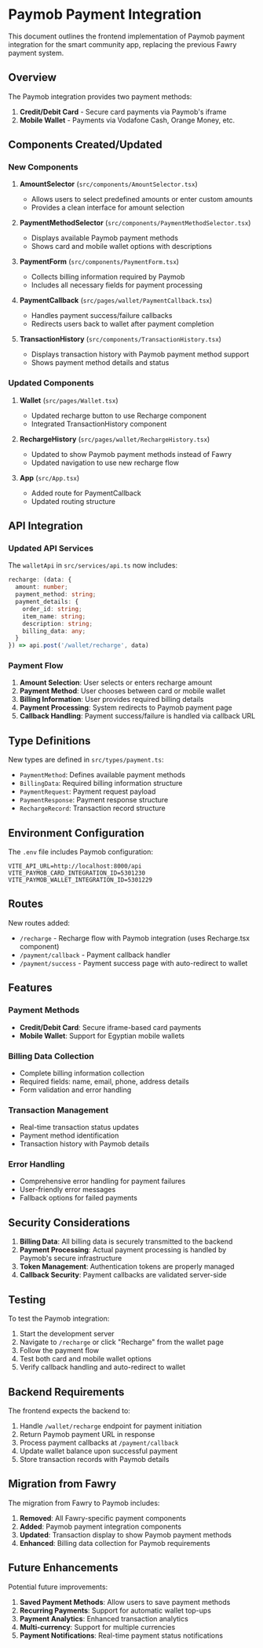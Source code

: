 # Paymob Payment Integration

This document outlines the frontend implementation of Paymob payment integration for the smart community app, replacing the previous Fawry payment system.

## Overview

The Paymob integration provides two payment methods:
1. **Credit/Debit Card** - Secure card payments via Paymob's iframe
2. **Mobile Wallet** - Payments via Vodafone Cash, Orange Money, etc.

## Components Created/Updated

### New Components

1. **AmountSelector** (`src/components/AmountSelector.tsx`)
   - Allows users to select predefined amounts or enter custom amounts
   - Provides a clean interface for amount selection

2. **PaymentMethodSelector** (`src/components/PaymentMethodSelector.tsx`)
   - Displays available Paymob payment methods
   - Shows card and mobile wallet options with descriptions

3. **PaymentForm** (`src/components/PaymentForm.tsx`)
   - Collects billing information required by Paymob
   - Includes all necessary fields for payment processing

4. **PaymentCallback** (`src/pages/wallet/PaymentCallback.tsx`)
   - Handles payment success/failure callbacks
   - Redirects users back to wallet after payment completion

5. **TransactionHistory** (`src/components/TransactionHistory.tsx`)
   - Displays transaction history with Paymob payment method support
   - Shows payment method details and status

### Updated Components

1. **Wallet** (`src/pages/Wallet.tsx`)
   - Updated recharge button to use Recharge component
   - Integrated TransactionHistory component

2. **RechargeHistory** (`src/pages/wallet/RechargeHistory.tsx`)
   - Updated to show Paymob payment methods instead of Fawry
   - Updated navigation to use new recharge flow

3. **App** (`src/App.tsx`)
   - Added route for PaymentCallback
   - Updated routing structure

## API Integration

### Updated API Services

The `walletApi` in `src/services/api.ts` now includes:

```typescript
recharge: (data: { 
  amount: number; 
  payment_method: string; 
  payment_details: {
    order_id: string;
    item_name: string;
    description: string;
    billing_data: any;
  }
}) => api.post('/wallet/recharge', data)
```

### Payment Flow

1. **Amount Selection**: User selects or enters recharge amount
2. **Payment Method**: User chooses between card or mobile wallet
3. **Billing Information**: User provides required billing details
4. **Payment Processing**: System redirects to Paymob payment page
5. **Callback Handling**: Payment success/failure is handled via callback URL

## Type Definitions

New types are defined in `src/types/payment.ts`:

- `PaymentMethod`: Defines available payment methods
- `BillingData`: Required billing information structure
- `PaymentRequest`: Payment request payload
- `PaymentResponse`: Payment response structure
- `RechargeRecord`: Transaction record structure

## Environment Configuration

The `.env` file includes Paymob configuration:

```env
VITE_API_URL=http://localhost:8000/api
VITE_PAYMOB_CARD_INTEGRATION_ID=5301230
VITE_PAYMOB_WALLET_INTEGRATION_ID=5301229
```

## Routes

New routes added:

- `/recharge` - Recharge flow with Paymob integration (uses Recharge.tsx component)
- `/payment/callback` - Payment callback handler
- `/payment/success` - Payment success page with auto-redirect to wallet

## Features

### Payment Methods
- **Credit/Debit Card**: Secure iframe-based card payments
- **Mobile Wallet**: Support for Egyptian mobile wallets

### Billing Data Collection
- Complete billing information collection
- Required fields: name, email, phone, address details
- Form validation and error handling

### Transaction Management
- Real-time transaction status updates
- Payment method identification
- Transaction history with Paymob details

### Error Handling
- Comprehensive error handling for payment failures
- User-friendly error messages
- Fallback options for failed payments

## Security Considerations

1. **Billing Data**: All billing data is securely transmitted to the backend
2. **Payment Processing**: Actual payment processing is handled by Paymob's secure infrastructure
3. **Token Management**: Authentication tokens are properly managed
4. **Callback Security**: Payment callbacks are validated server-side

## Testing

To test the Paymob integration:

1. Start the development server
2. Navigate to `/recharge` or click "Recharge" from the wallet page
3. Follow the payment flow
4. Test both card and mobile wallet options
5. Verify callback handling and auto-redirect to wallet

## Backend Requirements

The frontend expects the backend to:

1. Handle `/wallet/recharge` endpoint for payment initiation
2. Return Paymob payment URL in response
3. Process payment callbacks at `/payment/callback`
4. Update wallet balance upon successful payment
5. Store transaction records with Paymob details

## Migration from Fawry

The migration from Fawry to Paymob includes:

1. **Removed**: All Fawry-specific payment components
2. **Added**: Paymob payment integration components
3. **Updated**: Transaction display to show Paymob payment methods
4. **Enhanced**: Billing data collection for Paymob requirements

## Future Enhancements

Potential future improvements:

1. **Saved Payment Methods**: Allow users to save payment methods
2. **Recurring Payments**: Support for automatic wallet top-ups
3. **Payment Analytics**: Enhanced transaction analytics
4. **Multi-currency**: Support for multiple currencies
5. **Payment Notifications**: Real-time payment status notifications